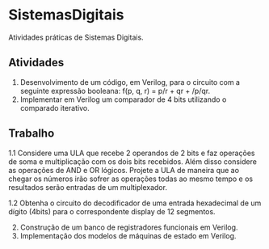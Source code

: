 # SistemasDigitais
Atividades práticas de Sistemas Digitais.

## Atividades 
1. Desenvolvimento de um código, em Verilog, para o circuito com a seguinte expressão booleana: f(p, q, r) = p/r + qr + /p/qr.
2. Implementar em Verilog um comparador de 4 bits utilizando o comparado iterativo.

## Trabalho
1.1 Considere uma ULA que recebe 2 operandos de 2 bits e faz operações de soma e multiplicação com os dois bits recebidos. Além disso considere as operações de AND e OR lógicos. Projete a ULA de maneira que ao chegar os números irão sofrer as operações todas ao mesmo tempo e os resultados serão entradas de um multiplexador.

1.2 Obtenha o circuito do decodificador de uma entrada hexadecimal de um dígito (4bits) para o correspondente display de 12 segmentos.

2. Construção de um banco de registradores funcionais em Verilog.
3. Implementação dos modelos de máquinas de estado em Verilog.
